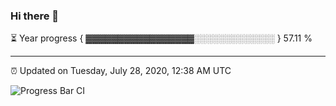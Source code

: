 ### Hi there 👋

⏳ Year progress { ▓▓▓▓▓▓▓▓▓▓▓▓▓▓▓▓▓░░░░░░░░░░░░░ } 57.11 %

---

⏰ Updated on Tuesday, July 28, 2020, 12:38 AM UTC

![Progress Bar CI](https://github.com/arthurbuhl/arthurbuhl/workflows/Progress%20Bar%20CI/badge.svg)
